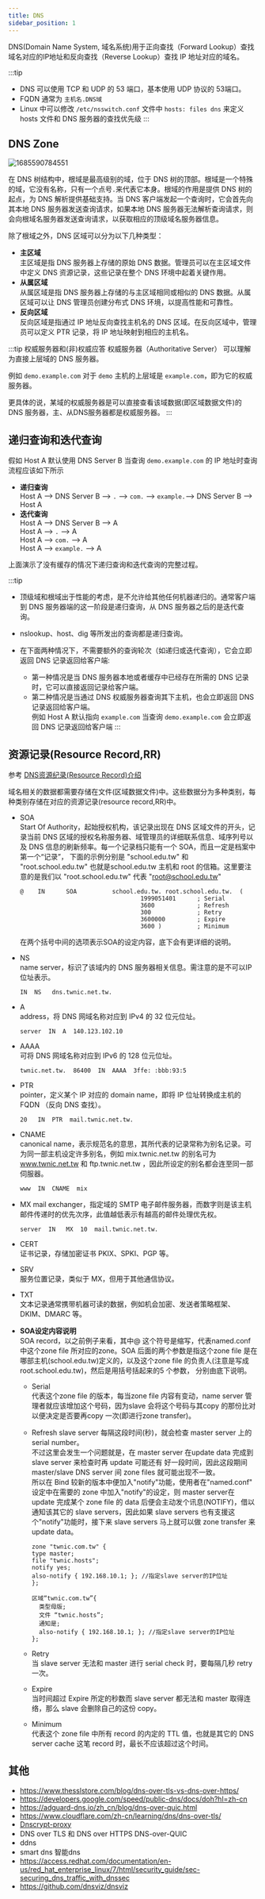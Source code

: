 ```yaml
---
title: DNS
sidebar_position: 1
---
```

DNS(Domain Name System, 域名系统)用于正向查找（Forward Lookup）查找域名对应的IP地址和反向查找（Reverse Lookup）查找 IP 地址对应的域名。

:::tip
- DNS 可以使用 TCP 和 UDP 的 53 端口，基本使用 UDP 协议的 53端口。
- FQDN 通常为 `主机名.DNS域`
- Linux 中可以修改 `/etc/nsswitch.conf` 文件中 `hosts: files dns` 来定义 hosts 文件和 DNS 服务器的查找优先级
:::

## DNS Zone

![1685590784551](image/README/1685590784551.svg)

在 DNS 树结构中，根域是最高级别的域，位于 DNS 树的顶部。根域是一个特殊的域，它没有名称，只有一个点号`.`来代表它本身。根域的作用是提供 DNS 树的起点，为 DNS 解析提供基础支持。当 DNS 客户端发起一个查询时，它会首先向其本地 DNS 服务器发送查询请求，如果本地 DNS 服务器无法解析查询请求，则会向根域名服务器发送查询请求，以获取相应的顶级域名服务器信息。

除了根域之外，DNS 区域可以分为以下几种类型：

- **主区域**  
  主区域是指 DNS 服务器上存储的原始 DNS 数据。管理员可以在主区域文件中定义 DNS 资源记录，这些记录在整个 DNS 环境中起着关键作用。
- **从属区域**  
  从属区域是指 DNS 服务器上存储的与主区域相同或相似的 DNS 数据。从属区域可以让 DNS 管理员创建分布式 DNS 环境，以提高性能和可靠性。
- **反向区域**  
  反向区域是指通过 IP 地址反向查找主机名的 DNS 区域。在反向区域中，管理员可以定义 PTR 记录，将 IP 地址映射到相应的主机名。

:::tip 权威服务器和(非)权威应答
权威服务器（Authoritative Server） 可以理解为直接上层域的 DNS 服务器。

例如 `demo.example.com` 对于 `demo` 主机的上层域是 `example.com`，即为它的权威服务器。

更具体的说，某域的权威服务器是可以直接查看该域数据(即区域数据文件)的 DNS 服务器，主、从DNS服务器都是权威服务器。
:::

## 递归查询和迭代查询

假如 Host A 默认使用 DNS Server B 当查询 `demo.example.com` 的 IP 地址时查询流程应该如下所示

- **递归查询**  
  Host A --> DNS Server B --> `.` --> `com.` --> `example.`--> DNS Server B --> Host A
- **迭代查询**  
  Host A --> DNS Server B --> A  
  Host A --> `.` --> A  
  Host A --> `com.` --> A  
  Host A --> `example.` --> A  

上面演示了没有缓存的情况下递归查询和迭代查询的完整过程。

:::tip
- 顶级域和根域出于性能的考虑，是不允许给其他任何机器递归的。通常客户端到 DNS 服务器端的这一阶段是递归查询，从 DNS 服务器之后的是迭代查询。

- nslookup、host、dig 等所发出的查询都是递归查询。

- 在下面两种情况下，不需要额外的查询轮次（如递归或迭代查询），它会立即返回 DNS 记录返回给客户端:
  - 第一种情况是当 DNS 服务器本地或者缓存中已经存在所需的 DNS 记录时，它可以直接返回记录给客户端。
  - 第二种情况是当通过 DNS 权威服务器查询其下主机，也会立即返回 DNS 记录返回给客户端。  
    例如 Host A 默认指向 `example.com` 当查询 `demo.example.com` 会立即返回 DNS 记录返回给客户端
:::

## 资源记录(Resource Record,RR)

参考 [DNS资源纪录(Resource Record)介绍](http://dns-learning.twnic.net.tw/bind/intro6.html)

域名相关的数据都需要存储在文件(区域数据文件)中。这些数据分为多种类别，每种类别存储在对应的资源记录(resource record,RR)中。

- SOA  
  Start Of Authority，起始授权机构，该记录出现在 DNS 区域文件的开头，记录当前 DNS 区域的授权名称服务器、域管理员的详细联系信息、域序列号以及 DNS 信息的刷新频率。每一个记录档只能有一个 SOA，而且一定是档案中第一个“记录”，
  下面的示例分别是 "school.edu.tw" 和 "root.school.edu.tw" 也就是school.edu.tw 主机和 root 的信箱。这里要注意的是我们以 "root.school.edu.tw" 代表 "root@school.edu.tw"   
  ```
  @    IN      SOA          school.edu.tw. root.school.edu.tw.  ( 
                                    1999051401      ; Serial 
                                    3600            ; Refresh 
                                    300             ; Retry 
                                    3600000         ; Expire 
                                    3600 )          ; Minimum
  ```
  在两个括号中间的选项表示SOA的设定内容，底下会有更详细的说明。

- NS  
  name server，标识了该域内的 DNS 服务器相关信息。需注意的是不可以IP位址表示。
  ```
  IN  NS   dns.twnic.net.tw.
  ```
- A  
  address，将 DNS 网域名称对应到 IPv4 的 32 位元位址。
  ```
  server  IN  A  140.123.102.10
  ```
- AAAA  
  可将 DNS 网域名称对应到 IPv6 的 128 位元位址。
  ```
  twnic.net.tw.  86400  IN  AAAA  3ffe: :bbb:93:5
  ```

- PTR    
  pointer，定义某个 IP 对应的 domain name，即将 IP 位址转换成主机的 FQDN （反向 DNS 查找）。
  ```
  20   IN  PTR  mail.twnic.net.tw.
  ```
- CNAME  
  canonical name，表示规范名的意思，其所代表的记录常称为别名记录。可为同一部主机设定许多别名，例如 mix.twnic.net.tw 的别名可为 www.twnic.net.tw 和 ftp.twnic.net.tw ，因此所设定的别名都会连至同一部伺服器。
  ```
  www  IN  CNAME  mix
  ```
- MX 
  mail exchanger，指定域的 SMTP 电子邮件服务器，而数字则是该主机邮件传递时的优先次序，此值越低表示有越高的邮件处理优先权。
  ```
  server  IN   MX  10  mail.twnic.net.tw.
  ```
- CERT  
  证书记录，存储加密证书 PKIX、SPKI、PGP 等。
- SRV  
  服务位置记录，类似于 MX，但用于其他通信协议。
- TXT  
  文本记录通常携带机器可读的数据，例如机会加密、发送者策略框架、DKIM、DMARC 等。

- **SOA设定内容说明**  
  SOA record，以之前例子来看，其中@ 这个符号是缩写，代表named.conf 中这个zone file 所对应的zone。SOA 后面的两个参数是指这个zone file 是在哪部主机(school.edu.tw)定义的，以及这个zone file 的负责人(注意是写成root.school.edu.tw)，然后是用括号括起来的5 个参数， 分别由底下说明。

  - Serial  
    代表这个zone file 的版本，每当zone file 内容有变动，name server 管理者就应该增加这个号码，因为slave 会将这个号码与其copy 的那份比对以便决定是否要再copy 一次(即进行zone transfer)。

  - Refresh
    slave server 每隔这段时间(秒)，就会检查 master server 上的 serial number。  
    不过这里会发生一个问题就是，在 master server 在update data 完成到 slave server 来检查时再 update 可能还有 好一段时间，因此这段期间 master/slave DNS server 间 zone files 就可能出现不一致。  
    所以在 Bind 较新的版本中便加入"notify"功能，使用者在"named.conf" 设定中在需要的 zone 中加入"notify"的设定，则 master server在 update 完成某个 zone file 的 data 后便会主动发个讯息(NOTIFY)，借以通知该其它的 slave servers，因此如果 slave servers 也有支援这个"notify"功能时，接下来 slave servers 马上就可以做 zone transfer 来 update data。
    ```
    zone "twnic.com.tw" { 
    type master;
    file "twnic.hosts";
    notify yes;
    also-notify { 192.168.10.1; }; //指定slave server的IP位址
    };
                
    区域“twnic.com.tw”{
      类型母版;
      文件 “twnic.hosts”;
      通知是;
      also-notify { 192.168.10.1; }; //指定slave server的IP位址
    };
    ```
  - Retry  
    当 slave server 无法和 master 进行 serial check 时，要每隔几秒 retry 一次。
  - Expire  
    当时间超过 Expire 所定的秒数而 slave server 都无法和 master 取得连络，那么 slave 会删除自己的这份 copy。
  - Minimum  
    代表这个 zone file 中所有 record 的内定的 TTL 值，也就是其它的 DNS server cache 这笔 record 时，最长不应该超过这个时间。

## 其他
- https://www.thesslstore.com/blog/dns-over-tls-vs-dns-over-https/
- https://developers.google.com/speed/public-dns/docs/doh?hl=zh-cn
- https://adguard-dns.io/zh_cn/blog/dns-over-quic.html
- https://www.cloudflare.com/zh-cn/learning/dns/dns-over-tls/
- [Dnscrypt-proxy](https://wiki.archlinux.org/title/Dnscrypt-proxy)
- DNS over TLS 和 DNS over HTTPS DNS-over-QUIC
- ddns
- smart dns 智能dns
- https://access.redhat.com/documentation/en-us/red_hat_enterprise_linux/7/html/security_guide/sec-securing_dns_traffic_with_dnssec
- https://github.com/dnsviz/dnsviz



